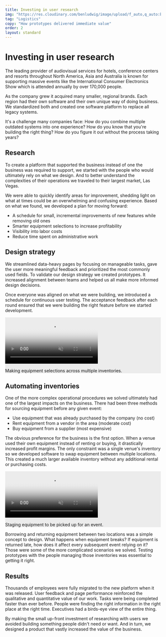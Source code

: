 ```yaml
---
title: Investing in user research
img: "https://res.cloudinary.com/benludwig/image/upload/f_auto,q_auto:best/v1578346624/rig_preview_wymhrq.png"
tag: "Logistics"
copy: "How prototypes delivered immediate value"
order: 2
layout: standard
---
```

<div class="page">
  <div class="type-column revealblock">
  <h1>Investing in user research</h1>
  <p>The leading provider of audiovisual services for hotels, conference centers and resorts throughout North America, Asia and Australia is known for supporting massive events like the International Consumer Electronics Show which is attended annually by over 170,000 people.</p>
  <p>As the company grew it acquired many smaller, regional brands. Each region had their own software and their own unique way of doing business. We standardized both and created one software platform to replace all legacy systems.</p>
  <p>It's a challenge many companies face: How do you combine multiple outdated systems into one experience? How do you know that you're building the right thing? How do you figure it out without the process taking years?</p>
  <h2>Research</h2>
  <p>To create a platform that supported the business instead of one the business was required to support, we started with the people who would ultimately rely on what we design. And to better understand the complexities of their operations we traveled to their largest market, Las Vegas.</p>
  <p>We were able to quickly identify areas for improvement, shedding light on what at times could be an overwhelming and confusing experience. Based on what we found, we developed a plan for moving forward:
  <ul>
  <li>A schedule for small, incremental improvements of new features while removing old ones</li>
  <li>Smarter equipment selections to increase profitability</li>
  <li>Visibility into labor costs</li>
  <li>Reduce time spent on administrative work</li>
  </ul></p>
  <h2>Design strategy</h2>
  <p>We streamlined data-heavy pages by focusing on manageable tasks, gave the user more meaningful feedback and prioritized the most commonly used fields. To validate our design strategy we created prototypes. It increased alignment between teams and helped us all make more informed design decisions.</p>
  <p>Once everyone was aligned on what we were building, we introduced a schedule for continuous user testing. The acceptance feedback after each round ensured that we were building the right feature before we started development.</p>
  </div>
  <div class="video-column-1000 revealblock" style="background-color:#ECECEC;">
    <video autoplay loop muted playsinline poster="https://res.cloudinary.com/benludwig/image/upload/f_auto,q_auto:best/v1578350399/erp1d_frame_mkbddx.png">
      <source src="https://res.cloudinary.com/benludwig/video/upload/vc_auto/v1578350413/erp1d_ff9nbl.mp4">
      <source src="https://res.cloudinary.com/benludwig/video/upload/vc_auto/v1578350413/erp1d_ff9nbl.webm" type="video/webm">
      Your browser does not support the video tag.
    </video>
    <p class="caption">Making equipment selections across multiple inventories.</p>
  </div>
  <div class="type-column revealblock">
  <h2>Automating inventories</h2>
  <p>One of the more complex operational procedures we solved ultimately had one of the largest impacts on the business. There had been three methods for sourcing equipment before any given event:
  <ul>
  <li>Use equipment that was already purchased by the company (no cost)</li>
  <li>Rent equipment from a vendor in the area (moderate cost)</li>
  <li>Buy equipment from a supplier (most expensive)</li>
  </ul></p>
  <p>The obvious preference for the business is the first option. When a venue used their own equipment instead of renting or buying, it drastically increased profit margins. The only constraint was a single venue's inventory so we developed software to swap equipment between multiple locations. This created a much larger available inventory without any additional rental or purchasing costs.</p>
  </div>
  <div class="video-column-1000 revealblock" style="background-color:#ECECEC;">
    <video autoplay loop muted playsinline poster="https://res.cloudinary.com/benludwig/image/upload/f_auto,q_auto:best/v1578687799/erpui04_frame_f6rzbr.png">
      <source src="https://res.cloudinary.com/benludwig/video/upload/vc_auto/v1578687811/erpui_04_dkes5m.mp4">
      <source src="https://res.cloudinary.com/benludwig/video/upload/vc_auto/v1578687811/erpui_04_dkes5m.webm" type="video/webm">
      Your browser does not support the video tag.
    </video>
    <p class="caption">Staging equipment to be picked up for an event.</p>
  </div>
  <div class="type-column revealblock">
  <p>Borrowing and returning equipment between two locations was a simple concept to design. What happens when equipment breaks? If equipment is returned late, how does it affect every subsequent event relying on it? Those were some of the more complicated scenarios we solved. Testing prototypes with the people managing those inventories was essential to getting it right.</p>
  <h2>Results</h2>
  <p>Thousands of employees were fully migrated to the new platform when it was released. User feedback and page performance reinforced the qualitative and quantitative value of our work. Tasks were being completed faster than ever before. People were finding the right information in the right place at the right time. Executives had a birds-eye view of the entire thing.</p>
  <p>By making the small up-front investment of researching with users we avoided building something people didn't need or want. And in turn, we designed a product that vastly increased the value of the business.</p>
  </div>
</div>
